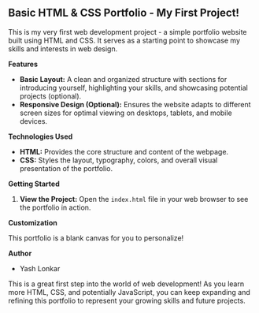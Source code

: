 ## Basic HTML & CSS Portfolio - My First Project!

This is my very first web development project - a simple portfolio website built using HTML and CSS. It serves as a starting point to showcase my skills and interests in web design.

**Features**

- **Basic Layout:** A clean and organized structure with sections for introducing yourself, highlighting your skills, and showcasing potential projects (optional).
- **Responsive Design (Optional):** Ensures the website adapts to different screen sizes for optimal viewing on desktops, tablets, and mobile devices.

**Technologies Used**

- **HTML:** Provides the core structure and content of the webpage.
- **CSS:** Styles the layout, typography, colors, and overall visual presentation of the portfolio.

**Getting Started**

1. **View the Project:** Open the `index.html` file in your web browser to see the portfolio in action.

**Customization**

This portfolio is a blank canvas for you to personalize!

**Author**

- Yash Lonkar

This is a great first step into the world of web development! As you learn more HTML, CSS, and potentially JavaScript, you can keep expanding and refining this portfolio to represent your growing skills and future projects.
